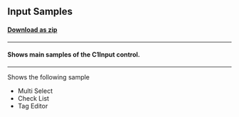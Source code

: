 ## Input Samples
#### [Download as zip](https://downgit.github.io/#/home?url=https://github.com/GrapeCity/ComponentOne-UWP-Samples/tree/master/\C1.UWP.Input\VB\InputSamples)
____
#### Shows main samples of the C1Input control.
____
Shows the following sample

* Multi Select
* Check List
* Tag Editor
